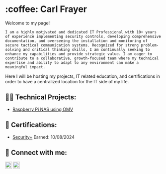 <h1> :coffee: Carl Frayer </h1> 

Welcome to my page!

```I am a highly motivated and dedicated IT Professional with 10+ years of experience implementing security controls, developing comprehensive documentation, and overseeing the installation and monitoring of secure tactical communication systems. Recognized for strong problem-solving and critical thinking skills, I am continually seeking to enhance my capabilities and provide strategic value. I am eager to contribute to a collaborative, growth-focused team where my technical expertise and ability to adapt to any environment can make a meaningful impact.```

Here I will be hosting my projects, IT related education, and certifications in order to have a centralized location for the IT side of my life. 

<h2>👨‍💻 Technical Projects:</h2>

  - [Raspberry Pi NAS using OMV](https://github.com/CarlFrayer/NASPi)

<h2> 📄 Certifications:</h2>

   - [Security+](https://imgur.com/msJzRd9) Earned: 10/08/2024


<h2> 🤳 Connect with me:</h2>

[<img align="left" alt="JoshMadakor | Twitter" width="22px" src="https://cdn.jsdelivr.net/npm/simple-icons@v3/icons/twitter.svg" />][twitter]
[<img align="left" alt="JoshMadakor | LinkedIn" width="22px" src="https://cdn.jsdelivr.net/npm/simple-icons@v3/icons/linkedin.svg" />][linkedin]

[twitter]: https://twitter.com/joshmadakor
[youtube]: https://www.youtube.com/c/joshmadakor
[instagram]: https://www.instagram.com/joshmadakor/
[linkedin]: https://linkedin.com/in/joshmadakor

<!--
**joshmadakor1/joshmadakor1** is a ✨ _special_ ✨ repository because its `README.md` (this file) appears on your GitHub profile.

Here are some ideas to get you started:

- 🔭 I’m currently working on ...
- 🌱 I’m currently learning ...
- 👯 I’m looking to collaborate on ...
- 🤔 I’m looking for help with ...
- 💬 Ask me about ...
- 📫 How to reach me: ...
- 😄 Pronouns: ...
- ⚡ Fun fact: ...
-->
